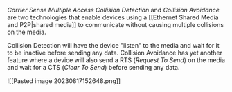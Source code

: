*Carrier Sense Multiple Access Collision Detection* and *Collision Avoidance* are two technologies that enable devices using a [[Ethernet Shared Media and P2P|shared media]] to communicate without causing multiple collisions on the media.

Collision Detection will have the device "listen" to the media and wait for it to be inactive before sending any data. Collision Avoidance has yet another feature where a device will also send a RTS (*Request To Send*) on the media and wait for a CTS (*Clear To Send*) before sending any data.

![[Pasted image 20230817152648.png]]